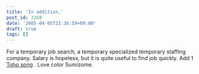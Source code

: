 ```yaml
---
title: 'In addition,'
post_id: 3268
date: '2005-04-05T21:36:59+09:00'
draft: true
tags: []
---
```


For a temporary job search, a temporary specialized temporary staffing company. Salary is hopeless, but it is quite useful to find job quickly. Add 1 [Toho song](https://danmaq.com/3267) . Love color Sumizome.
